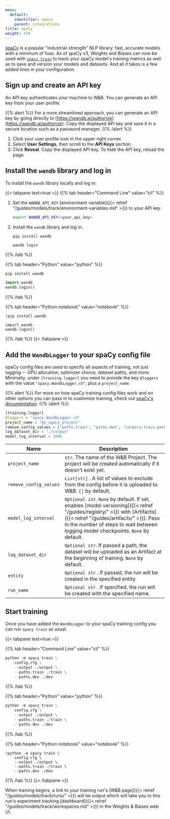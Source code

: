 ```yaml
---
menu:
  default:
    identifier: spacy
    parent: integrations
title: spaCy
weight: 410
---
```

[spaCy](https://spacy.io) is a popular "industrial-strength" NLP library: fast, accurate models with a minimum of fuss. As of spaCy v3, Weights and Biases can now be used with [`spacy train`](https://spacy.io/api/cli#train) to track your spaCy model's training metrics as well as to save and version your models and datasets. And all it takes is a few added lines in your configuration.

## Sign up and create an API key

An API key authenticates your machine to W&B. You can generate an API key from your user profile.

{{% alert %}}
For a more streamlined approach, you can generate an API key by going directly to [https://wandb.ai/authorize](https://wandb.ai/authorize). Copy the displayed API key and save it in a secure location such as a password manager.
{{% /alert %}}

1. Click your user profile icon in the upper right corner.
1. Select **User Settings**, then scroll to the **API Keys** section.
1. Click **Reveal**. Copy the displayed API key. To hide the API key, reload the page.

## Install the `wandb` library and log in

To install the `wandb` library locally and log in:

{{< tabpane text=true >}}
{{% tab header="Command Line" value="cli" %}}

1. Set the `WANDB_API_KEY` [environment variable]({{< relref "/guides/models/track/environment-variables.md" >}}) to your API key.

    ```bash
    export WANDB_API_KEY=<your_api_key>
    ```

1. Install the `wandb` library and log in.



    ```shell
    pip install wandb

    wandb login
    ```

{{% /tab %}}

{{% tab header="Python" value="python" %}}

```bash
pip install wandb
```
```python
import wandb
wandb.login()
```

{{% /tab %}}

{{% tab header="Python notebook" value="notebook" %}}

```notebook
!pip install wandb

import wandb
wandb.login()
```

{{% /tab %}}
{{< /tabpane >}}

## Add the `WandbLogger` to your spaCy config file

spaCy config files are used to specify all aspects of training, not just logging -- GPU allocation, optimizer choice, dataset paths, and more. Minimally, under `[training.logger]` you need to provide the key `@loggers` with the value `"spacy.WandbLogger.v3"`, plus a `project_name`. 

{{% alert %}}
For more on how spaCy training config files work and on other options you can pass in to customize training, check out [spaCy's documentation](https://spacy.io/usage/training).
{{% /alert %}}

```python
[training.logger]
@loggers = "spacy.WandbLogger.v3"
project_name = "my_spacy_project"
remove_config_values = ["paths.train", "paths.dev", "corpora.train.path", "corpora.dev.path"]
log_dataset_dir = "./corpus"
model_log_interval = 1000
```

| Name                   | Description                                                                                                                                                                                                                                                   |
| ---------------------- | ------------------------------------------------------------------------------------------------------------------------------------------------------------------------------------------------------------------------------------------------------------- |
| `project_name`         | `str`. The name of the W&B Project. The project will be created automatically if it doesn’t exist yet.                                                                                                    |
| `remove_config_values` | `List[str]` . A list of values to exclude from the config before it is uploaded to W&B. `[]` by default.                                                                                                                                                     |
| `model_log_interval`   | `Optional int`. `None` by default. If set, enables [model versioning]({{< relref "/guides/registry/" >}}) with [Artifacts]({{< relref "/guides/artifacts/" >}}). Pass in the number of steps to wait between logging model checkpoints. `None` by default. |
| `log_dataset_dir`      | `Optional str`. If passed a path, the dataset will be uploaded as an Artifact at the beginning of training. `None` by default.                                                                                                            |
| `entity`               | `Optional str` . If passed, the run will be created in the specified entity                                                                                                                                                                                   |
| `run_name`             | `Optional str` . If specified, the run will be created with the specified name.                                                                                                                                                                               |

## Start training

Once you have added the `WandbLogger` to your spaCy training config you can run `spacy train` as usual.

{{< tabpane text=true >}}

{{% tab header="Command Line" value="cli" %}}

```python
python -m spacy train \
    config.cfg \
    --output ./output \
    --paths.train ./train \
    --paths.dev ./dev
```

{{% /tab %}}

{{% tab header="Python" value="python" %}}

```python
python -m spacy train \
    config.cfg \
    --output ./output \
    --paths.train ./train \
    --paths.dev ./dev
```

{{% /tab %}}

{{% tab header="Python notebook" value="notebook" %}}

```notebook
!python -m spacy train \
    config.cfg \
    --output ./output \
    --paths.train ./train \
    --paths.dev ./dev
```

{{% /tab %}}
{{< /tabpane >}}

When training begins, a link to your training run's [W&B page]({{< relref "/guides/models/track/runs/" >}}) will be output which will take you to this run's experiment tracking [dashboard]({{< relref "/guides/models/track/workspaces.md" >}}) in the Weights & Biases web UI.